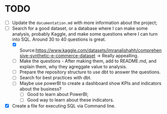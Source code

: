# TODO

- [ ] Update the `documentation.md` with more information about the project;
- [ ] Search for a good dataset, or a database where I can make some analysis, probably Kaggle, and make some questions where I can turn into SQL. Around 30 to 40 questions is great.
    - [x] Source:https://www.kaggle.com/datasets/imranalishahh/comprehensive-synthetic-e-commerce-dataset -> Really appealling.
    - [ ] Make the questions - After making them, add to README.md, and explain them, why they agreggate value to analysis.
    - [ ] Prepare the repository structure to use dbt to answer the questions.
    - [ ] Search for best practices with dbt.
    - [ ] Maybe use powerBI to create a dashboard show KPIs and indicators about the business?
        - [ ] Good to learn about PowerBI;
        - [ ] Good way to learn about these indicators.
- [x] Create a file for executing SQL via Command line.